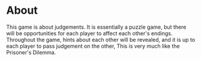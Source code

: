 
# About 

This game is about judgements. It is essentially a puzzle game, but there will be opportunities for each player to affect each other's endings. Throughout the game, hints about each other will be revealed, and it is up to each player to pass judgement on the other, This is very much like the Prisoner's Dilemma. 